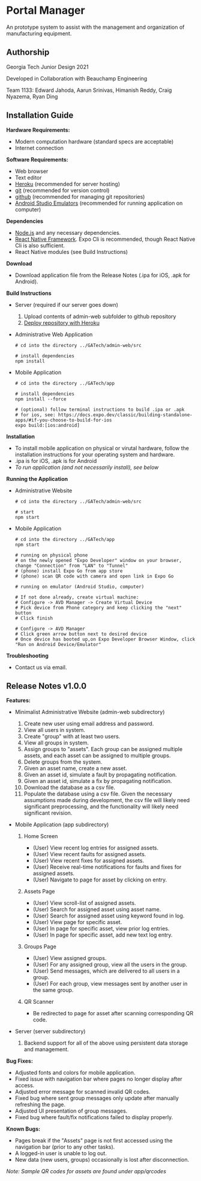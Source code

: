 # Portal Manager
An prototype system to assist with the management and organization of manufacturing equipment.

## Authorship <br />
Georgia Tech Junior Design 2021 <br />

Developed in Collaboration with Beauchamp Engineering <br />

Team 1133: Edward Jahoda, Aarun Srinivas, Himanish Reddy, Craig Nyazema, Ryan Ding <br />

## Installation Guide <br />
**Hardware Requirements:** <br />
  - Modern computation hardware (standard specs are acceptable)
  - Internet connection

**Software Requirements:** <br />
  - Web browser
  - Text editor
  - [Heroku](https://devcenter.heroku.com/articles/git#prerequisites-install-git-and-the-heroku-cli) (recommended for server hosting)
  - [git](https://git-scm.com/) (recommended for version control)
  - [github](https://github.com/) (recommended for managing git repositories)
  - [Android Studio Emulators](https://docs.expo.dev/workflow/android-studio-emulator/) (recommended for running application on computer)
 
**Dependencies** <br />
  - [Node.js](https://nodejs.org/en/) and any necessary dependencies.
  - [React Native Framework](https://reactnative.dev/docs/environment-setup). Expo Cli is recommended, though React Native Cli is also sufficient.  
  - React Native modules (see Build Instructions)

**Download** <br />

  - Download application file from the Release Notes (.ipa for iOS, .apk for Android).

**Build Instructions** <br />
  - Server (required if our server goes down)
    1. Upload contents of admin-web subfolder to github repository
    2. [Deploy repository with Heroku](https://devcenter.heroku.com/articles/git#prerequisites-install-git-and-the-heroku-cli)
  
  - Administrative Web Application <br />
    ```
    # cd into the directory ../GATech/admin-web/src
    
    # install dependencies
    npm install
    ```
  - Mobile Application <br />
    ```
    # cd into the directory ../GATech/app
    
    # install dependencies
    npm install --force
    
    # (optional) follow terminal instructions to build .ipa or .apk
    # for ios, see: https://docs.expo.dev/classic/building-standalone-apps/#if-you-choose-to-build-for-ios
    expo build:[ios:android]
    ```
 **Installation** <br />
   - To install mobile application on physical or virutal hardware, follow the installation instructions for your operating system and hardware. 
   - .ipa is for iOS, .apk is for Android
   - *To run application (and not necessarily install), see below*

 **Running the Application** <br />
   - Administrative Website 
   
      ```
      # cd into the directory ../GATech/admin-web/src
    
      # start
      npm start
      ```
      
   - Mobile Application
     ```
     # cd into the directory ../GATech/app
     npm start
     
     # running on physical phone
     # on the newly opened "Expo Developer" window on your browser, change "Connection" from "LAN" to "Tunnel"
     # (phone) install Expo Go from app store
     # (phone) scan QR code with camera and open link in Expo Go
     
     # running on emulator (Android Studio, computer)
     
     # If not done already, create virtual machine:
     # Configure -> AVD Manager -> Create Virtual Device
     # Pick device from Phone category and keep clicking the "next" button
     # Click finish
     
     # Configure -> AVD Manager
     # Click green arrow button next to desired device
     # Once device has booted up,on Expo Developer Browser Window, click "Run on Android Device/Emulator"
     ```
    
    
**Troubleshooting** <br />
   - Contact us via email.

## Release Notes v1.0.0 <br />
**Features:** <br />

- Minimalist Administrative Website (admin-web subdirectory)
  1. Create new user using email address and password.
  2. View all users in system.
  3. Create "group" with at least two users.
  4. View all groups in system.
  5. Assign groups to "assets". Each group can be assigned multiple assets, and each asset can be assigned to multiple groups.
  6. Delete groups from the system.
  7. Given an asset name, create a new asset.
  8. Given an asset id, simulate a fault by propagating notification.
  9. Given an asset id, simulate a fix by propagating notification.
  10. Download the database as a csv file.
  11. Populate the database using a csv file. Given the necessary assumptions made during development, the csv file will likely need significant preprocessing, and the functionality will likely need significant revision.
 
 
- Mobile Application (app subdirectory)
  1. Home Screen
      - (User) View recent log entries for assigned assets.
      - (User) View recent faults for assigned assets.
      - (User) View recent fixes for assigned assets.
      - (User) Receive real-time notifications for faults and fixes for assigned assets.
      - (User) Navigate to page for asset by clicking on entry.
      
  2. Assets Page
      - (User) View scroll-list of assigned assets.
      - (User) Search for assigned asset using asset name.
      - (User) Search for assigned asset using keyword found in log.
      - (User) View page for specific asset.
      - (User) In page for specific asset, view prior log entries.
      - (User) In page for specific asset, add new text log entry.

  3. Groups Page
      - (User) View assigned groups.
      - (User) For any assigned group, view all the users in the group.
      - (User) Send messages, which are delivered to all users in a group.
      - (User) For each group, view messages sent by another user in the same group.

  4. QR Scanner
      - Be redirected to page for asset after scanning corresponding QR code.

- Server (server subdirectory)
  1. Backend support for all of the above using persistent data storage and management.

**Bug Fixes:**
  - Adjusted fonts and colors for mobile application.
  - Fixed issue with navigation bar where pages no longer display after access.
  - Adjusted error message for scanned invalid QR codes.
  - Fixed bug where sent group messages only update after manually refreshing the page.
  - Adjusted UI presentation of group messages.
  - Fixed bug where fault/fix notifications failed to display properly.

**Known Bugs:**
  - Pages break if the "Assets" page is not first accessed using the navigation bar (prior to any other tasks).
  - A logged-in user is unable to log out.
  - New data (new users, groups) occasionally is lost after disconnection.

*Note: Sample QR codes for assets are found under app/qrcodes*


